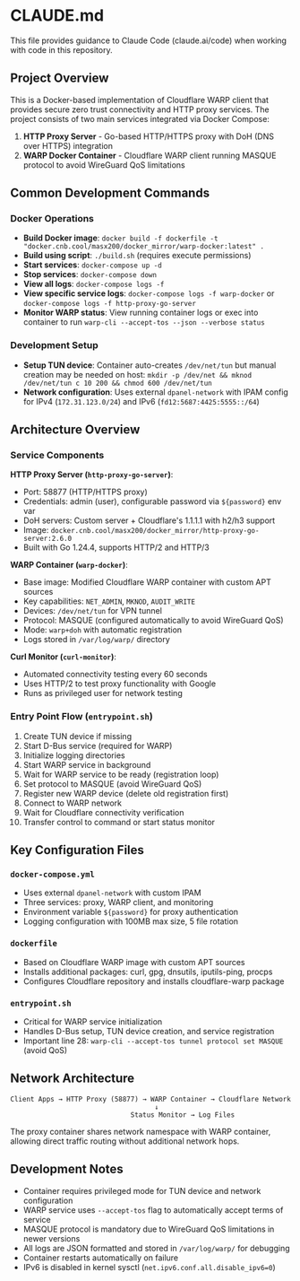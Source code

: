 # CLAUDE.md

This file provides guidance to Claude Code (claude.ai/code) when working with
code in this repository.

## Project Overview

This is a Docker-based implementation of Cloudflare WARP client that provides
secure zero trust connectivity and HTTP proxy services. The project consists of
two main services integrated via Docker Compose:

1. **HTTP Proxy Server** - Go-based HTTP/HTTPS proxy with DoH (DNS over HTTPS)
   integration
2. **WARP Docker Container** - Cloudflare WARP client running MASQUE protocol to
   avoid WireGuard QoS limitations

## Common Development Commands

### Docker Operations

- **Build Docker image**:
  `docker build -f dockerfile -t "docker.cnb.cool/masx200/docker_mirror/warp-docker:latest" .`
- **Build using script**: `./build.sh` (requires execute permissions)
- **Start services**: `docker-compose up -d`
- **Stop services**: `docker-compose down`
- **View all logs**: `docker-compose logs -f`
- **View specific service logs**: `docker-compose logs -f warp-docker` or
  `docker-compose logs -f http-proxy-go-server`
- **Monitor WARP status**: View running container logs or exec into container to
  run `warp-cli --accept-tos --json --verbose status`

### Development Setup

- **Setup TUN device**: Container auto-creates `/dev/net/tun` but manual
  creation may be needed on host:
  `mkdir -p /dev/net && mknod /dev/net/tun c 10 200 && chmod 600 /dev/net/tun`
- **Network configuration**: Uses external `dpanel-network` with IPAM config for
  IPv4 (`172.31.123.0/24`) and IPv6 (`fd12:5687:4425:5555::/64`)

## Architecture Overview

### Service Components

**HTTP Proxy Server (`http-proxy-go-server`)**:

- Port: 58877 (HTTP/HTTPS proxy)
- Credentials: admin (user), configurable password via `${password}` env var
- DoH servers: Custom server + Cloudflare's 1.1.1.1 with h2/h3 support
- Image: `docker.cnb.cool/masx200/docker_mirror/http-proxy-go-server:2.6.0`
- Built with Go 1.24.4, supports HTTP/2 and HTTP/3

**WARP Container (`warp-docker`)**:

- Base image: Modified Cloudflare WARP container with custom APT sources
- Key capabilities: `NET_ADMIN`, `MKNOD`, `AUDIT_WRITE`
- Devices: `/dev/net/tun` for VPN tunnel
- Protocol: MASQUE (configured automatically to avoid WireGuard QoS)
- Mode: `warp+doh` with automatic registration
- Logs stored in `/var/log/warp/` directory

**Curl Monitor (`curl-monitor`)**:

- Automated connectivity testing every 60 seconds
- Uses HTTP/2 to test proxy functionality with Google
- Runs as privileged user for network testing

### Entry Point Flow (`entrypoint.sh`)

1. Create TUN device if missing
2. Start D-Bus service (required for WARP)
3. Initialize logging directories
4. Start WARP service in background
5. Wait for WARP service to be ready (registration loop)
6. Set protocol to MASQUE (avoid WireGuard QoS)
7. Register new WARP device (delete old registration first)
8. Connect to WARP network
9. Wait for Cloudflare connectivity verification
10. Transfer control to command or start status monitor

## Key Configuration Files

### `docker-compose.yml`

- Uses external `dpanel-network` with custom IPAM
- Three services: proxy, WARP client, and monitoring
- Environment variable `${password}` for proxy authentication
- Logging configuration with 100MB max size, 5 file rotation

### `dockerfile`

- Based on Cloudflare WARP image with custom APT sources
- Installs additional packages: curl, gpg, dnsutils, iputils-ping, procps
- Configures Cloudflare repository and installs cloudflare-warp package

### `entrypoint.sh`

- Critical for WARP service initialization
- Handles D-Bus setup, TUN device creation, and service registration
- Important line 28: `warp-cli --accept-tos tunnel protocol set MASQUE` (avoid
  QoS)

## Network Architecture

```
Client Apps → HTTP Proxy (58877) → WARP Container → Cloudflare Network
                                    ↓
                              Status Monitor → Log Files
```

The proxy container shares network namespace with WARP container, allowing
direct traffic routing without additional network hops.

## Development Notes

- Container requires privileged mode for TUN device and network configuration
- WARP service uses `--accept-tos` flag to automatically accept terms of service
- MASQUE protocol is mandatory due to WireGuard QoS limitations in newer
  versions
- All logs are JSON formatted and stored in `/var/log/warp/` for debugging
- Container restarts automatically on failure
- IPv6 is disabled in kernel sysctl (`net.ipv6.conf.all.disable_ipv6=0`)
